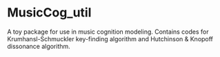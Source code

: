# MusicCog_util
A toy package for use in music cognition modeling. Contains codes for Krumhansl-Schmuckler key-finding algorithm and Hutchinson &amp; Knopoff dissonance algorithm.
